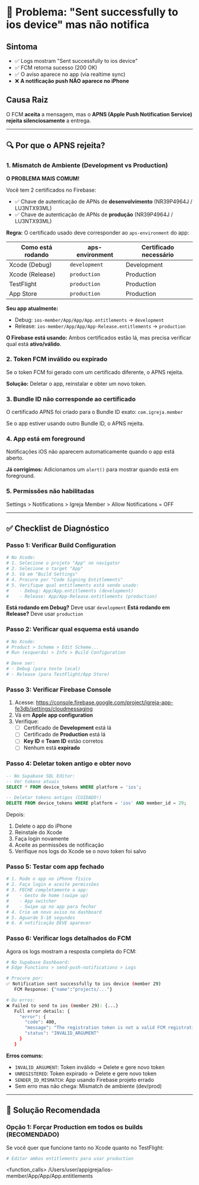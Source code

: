 # 🔴 Problema: "Sent successfully to ios device" mas não notifica

## Sintoma
- ✅ Logs mostram "Sent successfully to ios device"
- ✅ FCM retorna sucesso (200 OK)
- ✅ O aviso aparece no app (via realtime sync)
- ❌ **A notificação push NÃO aparece no iPhone**

## Causa Raiz
O FCM **aceita** a mensagem, mas o **APNS (Apple Push Notification Service) rejeita silenciosamente** a entrega.

---

## 🔍 Por que o APNS rejeita?

### 1. **Mismatch de Ambiente (Development vs Production)**

**O PROBLEMA MAIS COMUM!**

Você tem 2 certificados no Firebase:
- ✅ Chave de autenticação de APNs de **desenvolvimento** (NR39P4964J / LU3NTX93ML)
- ✅ Chave de autenticação de APNs de **produção** (NR39P4964J / LU3NTX93ML)

**Regra:** O certificado usado deve corresponder ao `aps-environment` do app:

| Como está rodando | aps-environment | Certificado necessário |
|-------------------|----------------|------------------------|
| Xcode (Debug) | `development` | Development |
| Xcode (Release) | `production` | Production |
| TestFlight | `production` | Production |
| App Store | `production` | Production |

**Seu app atualmente:**
- Debug: `ios-member/App/App/App.entitlements` → `development`
- Release: `ios-member/App/App/App-Release.entitlements` → `production`

**O Firebase está usando:** Ambos certificados estão lá, mas precisa verificar qual está **ativo/válido**.

### 2. **Token FCM inválido ou expirado**

Se o token FCM foi gerado com um certificado diferente, o APNS rejeita.

**Solução:** Deletar o app, reinstalar e obter um novo token.

### 3. **Bundle ID não corresponde ao certificado**

O certificado APNS foi criado para o Bundle ID exato: `com.igreja.member`

Se o app estiver usando outro Bundle ID, o APNS rejeita.

### 4. **App está em foreground**

Notificações iOS não aparecem automaticamente quando o app está aberto.

**Já corrigimos:** Adicionamos um `alert()` para mostrar quando está em foreground.

### 5. **Permissões não habilitadas**

Settings > Notifications > Igreja Member > Allow Notifications = OFF

---

## ✅ Checklist de Diagnóstico

### Passo 1: Verificar Build Configuration

```bash
# No Xcode:
# 1. Selecione o projeto "App" no navigator
# 2. Selecione o target "App"
# 3. Vá em "Build Settings"
# 4. Procure por "Code Signing Entitlements"
# 5. Verifique qual entitlements está sendo usado:
#    - Debug: App/App.entitlements (development)
#    - Release: App/App-Release.entitlements (production)
```

**Está rodando em Debug?** Deve usar `development`
**Está rodando em Release?** Deve usar `production`

### Passo 2: Verificar qual esquema está usando

```bash
# No Xcode:
# Product > Scheme > Edit Scheme...
# Run (esquerda) > Info > Build Configuration

# Deve ser:
# - Debug (para teste local)
# - Release (para TestFlight/App Store)
```

### Passo 3: Verificar Firebase Console

1. Acesse: https://console.firebase.google.com/project/igreja-app-fe3db/settings/cloudmessaging
2. Vá em **Apple app configuration**
3. Verifique:
   - [ ] Certificado de **Development** está lá
   - [ ] Certificado de **Production** está lá
   - [ ] **Key ID** e **Team ID** estão corretos
   - [ ] Nenhum está **expirado**

### Passo 4: Deletar token antigo e obter novo

```sql
-- No Supabase SQL Editor:
-- Ver tokens atuais
SELECT * FROM device_tokens WHERE platform = 'ios';

-- Deletar tokens antigos (CUIDADO!)
DELETE FROM device_tokens WHERE platform = 'ios' AND member_id = 29;
```

Depois:
1. Delete o app do iPhone
2. Reinstale do Xcode
3. Faça login novamente
4. Aceite as permissões de notificação
5. Verifique nos logs do Xcode se o novo token foi salvo

### Passo 5: Testar com app fechado

```bash
# 1. Rode o app no iPhone físico
# 2. Faça login e aceite permissões
# 3. FECHE completamente o app:
#    - Gesto de home (swipe up)
#    - App switcher
#    - Swipe up no app para fechar
# 4. Crie um novo aviso no dashboard
# 5. Aguarde 5-10 segundos
# 6. A notificação DEVE aparecer
```

### Passo 6: Verificar logs detalhados do FCM

Agora os logs mostram a resposta completa do FCM:

```bash
# No Supabase Dashboard:
# Edge Functions > send-push-notifications > Logs

# Procure por:
✅ Notification sent successfully to ios device (member 29)
   FCM Response: {"name":"projects/..."}

# Ou erros:
❌ Failed to send to ios (member 29): {...}
   Full error details: {
     "error": {
       "code": 400,
       "message": "The registration token is not a valid FCM registration token",
       "status": "INVALID_ARGUMENT"
     }
   }
```

**Erros comuns:**
- `INVALID_ARGUMENT`: Token inválido → Delete e gere novo token
- `UNREGISTERED`: Token expirado → Delete e gere novo token
- `SENDER_ID_MISMATCH`: App usando Firebase projeto errado
- Sem erro mas não chega: Mismatch de ambiente (dev/prod)

---

## 🎯 Solução Recomendada

### Opção 1: Forçar Production em todos os builds (RECOMENDADO)

Se você quer que funcione tanto no Xcode quanto no TestFlight:

```bash
# Editar ambos entitlements para usar production
```

<function_calls>
<invoke name="edit_file">
<parameter name="path">/Users/user/appigreja/ios-member/App/App/App.entitlements
